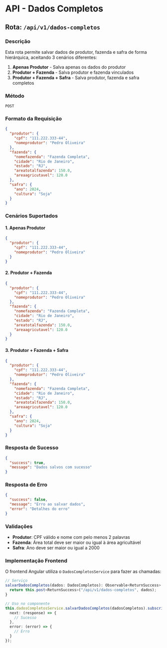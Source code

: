 # API - Dados Completos

## Rota: `/api/v1/dados-completos`

### Descrição

Esta rota permite salvar dados de produtor, fazenda e safra de forma hierárquica, aceitando 3 cenários diferentes:

1. **Apenas Produtor** - Salva apenas os dados do produtor
2. **Produtor + Fazenda** - Salva produtor e fazenda vinculados
3. **Produtor + Fazenda + Safra** - Salva produtor, fazenda e safra completos

### Método

`POST`

### Formato da Requisição

```json
{
  "produtor": {
    "cpf": "111.222.333-44",
    "nomeprodutor": "Pedro Oliveira"
  },
  "fazenda": {
    "nomefazenda": "Fazenda Completa",
    "cidade": "Rio de Janeiro",
    "estado": "RJ",
    "areatotalfazenda": 150.0,
    "areaagricutavel": 120.0
  },
  "safra": {
    "ano": 2024,
    "cultura": "Soja"
  }
}
```

### Cenários Suportados

#### 1. Apenas Produtor

```json
{
  "produtor": {
    "cpf": "111.222.333-44",
    "nomeprodutor": "Pedro Oliveira"
  }
}
```

#### 2. Produtor + Fazenda

```json
{
  "produtor": {
    "cpf": "111.222.333-44",
    "nomeprodutor": "Pedro Oliveira"
  },
  "fazenda": {
    "nomefazenda": "Fazenda Completa",
    "cidade": "Rio de Janeiro",
    "estado": "RJ",
    "areatotalfazenda": 150.0,
    "areaagricutavel": 120.0
  }
}
```

#### 3. Produtor + Fazenda + Safra

```json
{
  "produtor": {
    "cpf": "111.222.333-44",
    "nomeprodutor": "Pedro Oliveira"
  },
  "fazenda": {
    "nomefazenda": "Fazenda Completa",
    "cidade": "Rio de Janeiro",
    "estado": "RJ",
    "areatotalfazenda": 150.0,
    "areaagricutavel": 120.0
  },
  "safra": {
    "ano": 2024,
    "cultura": "Soja"
  }
}
```

### Resposta de Sucesso

```json
{
  "success": true,
  "message": "Dados salvos com sucesso"
}
```

### Resposta de Erro

```json
{
  "success": false,
  "message": "Erro ao salvar dados",
  "error": "Detalhes do erro"
}
```

### Validações

- **Produtor**: CPF válido e nome com pelo menos 2 palavras
- **Fazenda**: Área total deve ser maior ou igual à área agricultável
- **Safra**: Ano deve ser maior ou igual a 2000

### Implementação Frontend

O frontend Angular utiliza o `DadosCompletosService` para fazer as chamadas:

```typescript
// Serviço
salvarDadosCompletos(dados: DadosCompletos): Observable<ReturnSuccess> {
  return this.post<ReturnSuccess>("/api/v1/dados-completos", dados);
}

// Uso no componente
this.dadosCompletosService.salvarDadosCompletos(dadosCompletos).subscribe({
  next: (response) => {
    // Sucesso
  },
  error: (error) => {
    // Erro
  }
});
```
